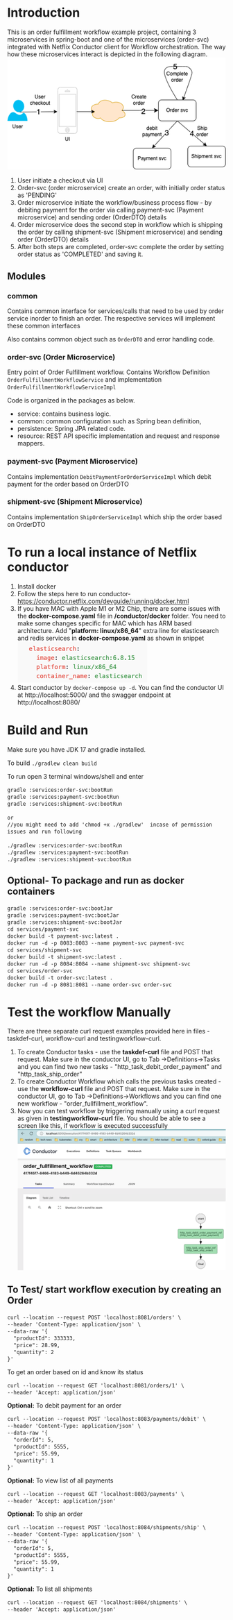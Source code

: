 # Introduction

This is an order fulfillment workflow example project, containing 3 microservices in spring-boot and one of the microservices (order-svc) integrated with Netflix Conductor client for Workflow orchestration. The way how these microservices
interact is depicted in the following diagram. ![Alt text](pics/orderfullfillment.png?raw=true "order fulfillment workflow")

1) User initiate a checkout via UI
2) Order-svc (order microservice) create an order, with initially order status as 'PENDING'
3) Order microservice initiate the workflow/business process flow - by debiting payment for the order via calling payment-svc (Payment microservice) and sending order (OrderDTO) details
4) Order microservice does the second step in workflow which is shipping the order by calling shipment-svc (Shipment microservice) and sending order (OrderDTO) details
5) After both steps are completed, order-svc complete the order by setting order status as 'COMPLETED' and saving it. 

## Modules

### common

Contains common interface for services/calls that need to be used by order service inorder to finish an order. 
The respective services will implement these common interfaces

Also contains common object such as `OrderDTO` and error handling code.

### order-svc (Order Microservice)

Entry point of Order Fulfillment workflow. Contains Workflow Definition `OrderFulfillmentWorkflowService` and
implementation `OrderFulfillmentWorkflowServiceImpl`

Code is organized in the packages as below.
- service: contains business logic.
- common: common configuration such as Spring bean definition,
- persistence: Spring JPA related code.
- resource: REST API specific implementation and request and response mappers.

### payment-svc (Payment Microservice)

Contains implementation `DebitPaymentForOrderServiceImpl` which debit payment for the order based on OrderDTO

### shipment-svc (Shipment Microservice)

Contains implementation `ShipOrderServiceImpl`  which ship the order based on OrderDTO

# To run a local instance of Netflix conductor 
1) Install docker 
2) Follow the steps here to run conductor- https://conductor.netflix.com/devguide/running/docker.html 
3) If you have MAC with Apple M1 or M2 Chip, there are some issues with the **docker-compose.yaml** file in **/conductor/docker** folder. You need to make some changes specific for MAC which has ARM based architecture. Add "**platform: linux/x86_64**" extra line for elasticsearch and redis services in **docker-compose.yaml** as shown in snippet
![Alt text](pics/conductordocker.png?raw=true "docker compose changes")
4) Start conductor by `docker-compose up -d`. You can find the conductor UI at http://localhost:5000/ and the swagger endpoint at http://localhost:8080/

# Build and Run

Make sure you have JDK 17 and gradle installed.

To build `./gradlew clean build`


To run open 3 terminal windows/shell and enter
```commandline 
gradle :services:order-svc:bootRun
gradle :services:payment-svc:bootRun
gradle :services:shipment-svc:bootRun

or
//you might need to add 'chmod +x ./gradlew'  incase of permission issues and run following

./gradlew :services:order-svc:bootRun
./gradlew :services:payment-svc:bootRun
./gradlew :services:shipment-svc:bootRun
```
## Optional- To package and run as docker containers
```commandline 
gradle :services:order-svc:bootJar
gradle :services:payment-svc:bootJar
gradle :services:shipment-svc:bootJar
cd services/payment-svc
docker build -t payment-svc:latest .
docker run -d -p 8083:8083 --name payment-svc payment-svc
cd services/shipment-svc
docker build -t shipment-svc:latest .
docker run -d -p 8084:8084 --name shipment-svc shipment-svc
cd services/order-svc
docker build -t order-svc:latest .
docker run -d -p 8081:8081 --name order-svc order-svc
```

# Test the workflow Manually
There are three separate curl request examples provided here in files - taskdef-curl, workflow-curl and testingworkflow-curl.
1) To create Conductor tasks - use the **taskdef-curl** file and POST that request. Make sure in the conductor UI, go to Tab ->Definitions->Tasks and you can find two new tasks - "http_task_debit_order_payment" and "http_task_ship_order"
2) To create Conductor Workflow which calls the previous tasks created - use the **workflow-curl** file and POST that request. Make sure in the conductor UI, go to Tab ->Definitions->Workflows and you can find one new workflow - "order_fullfillment_workflow".
3) Now you can test workflow by triggering manually using a curl request as given in **testingworkflow-curl** file. You should be able to see a screen like this, if workflow is executed successfully
![Alt text](pics/workflow-example.png?raw=true "workflow executed manually")



## To Test/ start workflow execution by creating an Order

```commandline
curl --location --request POST 'localhost:8081/orders' \
--header 'Content-Type: application/json' \
--data-raw '{
  "productId": 333333,
  "price": 28.99,
  "quantity": 2
}'
```

To get an order based on id and know its status
```commandline
curl --location --request GET 'localhost:8081/orders/1' \
--header 'Accept: application/json'
```

**Optional:** To debit payment for an order
```commandline
curl --location --request POST 'localhost:8083/payments/debit' \
--header 'Content-Type: application/json' \
--data-raw '{
  "orderId": 5,
  "productId": 5555,
  "price": 55.99,
  "quantity": 1
}'
```

**Optional:** To view list of all payments

```commandline
curl --location --request GET 'localhost:8083/payments' \
--header 'Accept: application/json'
```


**Optional:** To ship an order 

```commandline
curl --location --request POST 'localhost:8084/shipments/ship' \
--header 'Content-Type: application/json' \
--data-raw '{
  "orderId": 5,
  "productId": 5555,
  "price": 55.99,
  "quantity": 1
}'
```

**Optional:** To list all shipments
```commandline
curl --location --request GET 'localhost:8084/shipments' \
--header 'Accept: application/json'
```